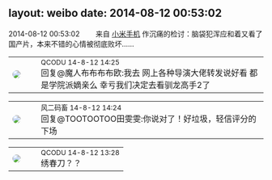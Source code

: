 layout: weibo
date: 2014-08-12 00:53:02
---
<meta name="referrer" content="no-referrer" />

2014-08-12 00:53:02  &nbsp;&nbsp;&nbsp;&nbsp;&nbsp;&nbsp; 来自 <a href="http://app.weibo.com/t/feed/22zMnn" rel="nofollow">小米手机</a>
作沉痛的检讨：脑袋犯浑应和着又看了国产片，本来不错的心情被彻底败坏…… ​​​

<table style="width: 100%;">
  <tr>
    <td style="width: 40px;"><img style="border-radius:50%" src="https://tvax1.sinaimg.cn/crop.0.0.512.512.50/6b69631dly8g0l3egwcbcj20e80e8dfu.jpg?KID=imgbed,tva&Expires=1624463450&ssig=cZcAF24Rpz"></td>
    <td colspan="2"><small>QCODU 14-8-12 14:25</small><br/>回复@魔人布布布布欧:我去 网上各种导演大佬转发说好看 都是学院派嫡亲么 幸亏我们决定去看驯龙高手2了</td>
  </tr>
</table>

<table style="width: 100%;">
  <tr>
    <td style="width: 40px;"><img style="border-radius:50%" src="https://tva3.sinaimg.cn/crop.0.0.639.639.50/6d2a6003jw8f3idy69w2gj20hs0hrt9g.jpg?KID=imgbed,tva&Expires=1624463450&ssig=v2VMuksKP%2B"></td>
    <td colspan="2"><small>风二码畜 14-8-12 14:24</small><br/>回复@TOOTOOTOO田雯雯:你说对了！好垃圾，轻信评分的下场</td>
  </tr>
</table>

<table style="width: 100%;">
  <tr>
    <td style="width: 40px;"><img style="border-radius:50%" src="https://tvax1.sinaimg.cn/crop.0.0.512.512.50/6b69631dly8g0l3egwcbcj20e80e8dfu.jpg?KID=imgbed,tva&Expires=1624463450&ssig=cZcAF24Rpz"></td>
    <td colspan="2"><small>QCODU 14-8-12 13:28</small><br/>绣春刀？？</td>
  </tr>
</table>
